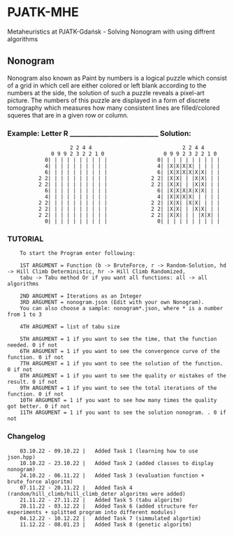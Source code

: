 # PJATK-MHE
Metaheuristics at PJATK-Gdańsk - Solving Nonogram with using diffrent algorithms

## Nonogram
Nonogram also known as Paint by numbers is a logical puzzle which consist of a grid in which cell are either colored or left blank according to the numbers at the side, the solution of such a puzzle reveals a pixel-art picture. The numbers of this puzzle are displayed in a form of discrete tomography which measures how many consistent lines are filled/colored squeres that are in a given row or column. 
        
### Example: Letter R  __________________________ Solution:
                        2 2 4 4                             2 2 4 4
                  0 9 9 2 3 2 2 1 0                   0 9 9 2 3 2 2 1 0
                0| | | | | | | | | |                0| | | | | | | | | |
                4| | | | | | | | | |                4| |X|X|X|X| | | | |
                6| | | | | | | | | |                6| |X|X|X|X|X|X| | |
              2 2| | | | | | | | | |              2 2| |X|X| | |X|X| | |
              2 2| | | | | | | | | |              2 2| |X|X| | |X|X| | |
                6| | | | | | | | | |                6| |X|X|X|X|X|X| | |
                4| | | | | | | | | |                4| |X|X|X|X| | | | |
              2 2| | | | | | | | | |              2 2| |X|X| |X|X| | | |
              2 2| | | | | | | | | |              2 2| |X|X| | |X|X| | |
              2 2| | | | | | | | | |              2 2| |X|X| | | |X|X| |
                0| | | | | | | | | |                0| | | | | | | | | |
                   
### TUTORIAL
        To start the Program enter following:

        1ST ARGUMENT = Function (b -> BruteForce, r -> Random-Solution, hd -> Hill Climb Deterministic, hr -> Hill Climb Randomized,
        tabu -> Tabu method Or if you want all functions: all -> all algorithms

        2ND ARGUMENT = Iterations as an Integer
        3RD ARGUMENT = nonogram.json (Edit with your own Nonogram). 
        You can also choose a sample: nonogram*.json, where * is a number from 1 to 3
        
        4TH ARGUMENT = list of tabu size

        5TH ARGUMENT = 1 if you want to see the time, that the function needed. 0 if not
        6TH ARGUMENT = 1 if you want to see the convergence curve of the function. 0 if not
        7TH ARGUMENT = 1 if you want to see the solution of the function. 0 if not
        8TH ARGUMENT = 1 if you want to see the quality or mistakes of the result. 0 if not
        9TH ARGUMENT = 1 if you want to see the total iterations of the function. 0 if not
        10TH ARGUMENT = 1 if you want to see how many times the quality got better. 0 if not
        11TH ARGUMENT = 1 if you want to see the solution nonogram. . 0 if not

### Changelog
        03.10.22 - 09.10.22 |   Added Task 1 (learning how to use json.hpp)
        10.10.22 - 23.10.22 |   Added Task 2 (added classes to display nonogram)
        24.10.22 - 06.11.22 |   Added Task 3 (evaluation function + brute_force algoritm)
        07.11.22 - 20.11.22 |   Added Task 4 (random/hill_climb/hill_climb_deter algoritms were added)
        21.11.22 - 27.11.22 |   Added Task 5 (tabu algoritm)
        28.11.22 - 03.12.22 |   Added Task 6 (added structure for experiments + splitted program into different modules)
        04.12.22 - 10.12.22 |   Added Task 7 (simmulated algortim)
        11.12.22 - 08.01.23 |   Added Task 8 (genetic algoritm)
        

